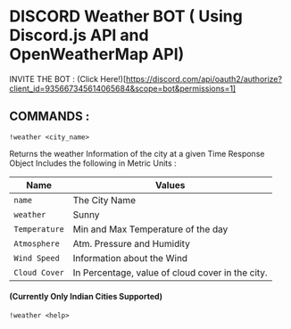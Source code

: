 # DISCORD Weather BOT ( Using Discord.js API and OpenWeatherMap API)

INVITE THE BOT : (Click Here!)[https://discord.com/api/oauth2/authorize?client_id=935667345614065684&scope=bot&permissions=1]

## COMMANDS :
```
!weather <city_name>
```
Returns the weather Information of the city at a given Time
Response Object Includes the following in Metric Units :

| Name | Values |
| --- | --- |
| `name` | The City Name |
| `weather` | Sunny | Rainy | Cloudy | Mist |
| `Temperature` | Min and Max Temperature of the day |
| `Atmosphere` | Atm. Pressure and Humidity |
| `Wind Speed` | Information about the Wind |
| `Cloud Cover` | In Percentage, value of cloud cover in the city. |

#### (Currently Only Indian Cities Supported)

```
!weather <help>
```
